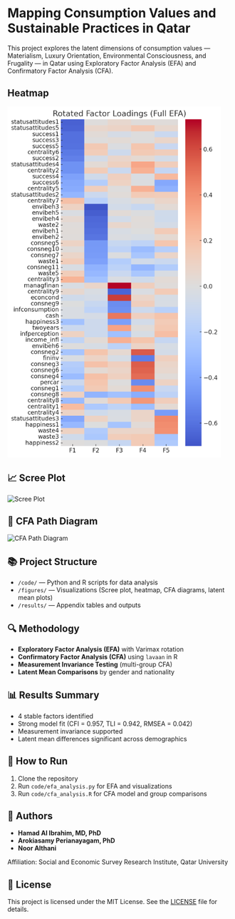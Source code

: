 # Mapping Consumption Values and Sustainable Practices in Qatar

This project explores the latent dimensions of consumption values — Materialism, Luxury Orientation, Environmental Consciousness, and Frugality — in Qatar using Exploratory Factor Analysis (EFA) and Confirmatory Factor Analysis (CFA).

## Heatmap
![Heatmap](https://github.com/Haalibrahim/consumption-sustainability-efa-cfa/blob/main/figures/Figure%202.png)

## 📈 Scree Plot
![Scree Plot](https://github.com/Haalibrahim/consumption-sustainability-efa-cfa/raw/main/figures/Figure1.png)

## 🧩 CFA Path Diagram
![CFA Path Diagram](https://github.com/Haalibrahim/consumption-sustainability-efa-cfa/raw/main/figures/Figure3.png)

## 📚 Project Structure

- `/code/` — Python and R scripts for data analysis
- `/figures/` — Visualizations (Scree plot, heatmap, CFA diagrams, latent mean plots)
- `/results/` — Appendix tables and outputs

## 🔍 Methodology

- **Exploratory Factor Analysis (EFA)** with Varimax rotation
- **Confirmatory Factor Analysis (CFA)** using `lavaan` in R
- **Measurement Invariance Testing** (multi-group CFA)
- **Latent Mean Comparisons** by gender and nationality

## 📊 Results Summary

- 4 stable factors identified
- Strong model fit (CFI = 0.957, TLI = 0.942, RMSEA = 0.042)
- Measurement invariance supported
- Latent mean differences significant across demographics

## 🚀 How to Run

1. Clone the repository
2. Run `code/efa_analysis.py` for EFA and visualizations
3. Run `code/cfa_analysis.R` for CFA model and group comparisons

## 🏢 Authors

- **Hamad Al Ibrahim, MD, PhD**
- **Arokiasamy Perianayagam, PhD**
- **Noor Althani**

Affiliation: Social and Economic Survey Research Institute, Qatar University

## 📜 License

This project is licensed under the MIT License. See the [LICENSE](LICENSE) file for details.
